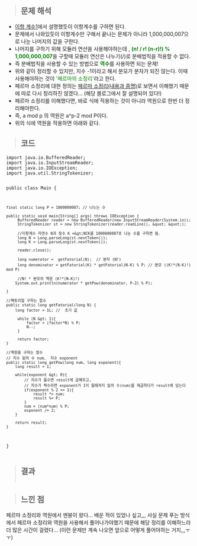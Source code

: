 <p><img alt="" src="https://velog.velcdn.com/images/gayeong39/post/c751e39c-f528-4c50-a1d5-5ff72f829db7/image.png" /></p>
<blockquote>
<h2 id="문제-해석">문제 해석</h2>
</blockquote>
<ul>
<li><a href="https://velog.io/@gayeong39/%EB%B0%B1%EC%A4%80-11050-%EC%9D%B4%ED%95%AD-%EA%B3%84%EC%88%981">이항 계수1</a>에서 설명했듯이 이항계수를 구하면 된다.</li>
<li>문제에서 나와있듯이 이항계수만 구해서 끝나는 문제가 아니라 1,000,000,007으로 나눈 나머지의 값을 구한다.</li>
<li>나머지를 구하기 위해 모듈러 연산을 사용해야하는데 , <span style="color: green;"><strong>(n! / r! (n-r)!) % 1,000,000,007</strong></span>을 구할때 모듈러 연산은 나누기(/)로 분배법칙을 적용할 수 없다. </li>
<li>즉 분배법칙을 사용할 수 있는 방법으로 <span style="color: green;"><strong>역수</strong></span>를 사용하면 되는 문제!
<img alt="" src="https://velog.velcdn.com/images/gayeong39/post/99f230cd-c2c8-42e3-9772-ae90cf3c30b3/image.png" /></li>
<li>위와 같이 정리할 수 있지만, 지수 -1이라고 해서 분모가 분자가 되진 않는다. 이때 사용해야하는 것이  <span style="color: green;">'페르마의 소정리'</span>라고 한다.</li>
<li>페르마 소정리에 대한 정의는 <a href="https://blog.naver.com/a4gkyum/220768006509">페르마 소정리(내용과 증명)</a>로 보면서 이해했기 때문에 따로 다시 정리하진 않겠다... (해당 블로그에서 잘 설명되어 있다!)</li>
<li>페르마 소정리를 이해했다면, 바로 식에 적용하는 것이 아니라 역원으로 한번 더 정리해야한다.
<img alt="" src="https://velog.velcdn.com/images/gayeong39/post/7e0e2ea9-4bd9-4618-a339-d20df178ea4e/image.png" /></li>
<li>즉, a mod p 의 역원은 a^p-2 mod P이다.</li>
<li>위의 식에 역원을 적용하면 아래와 같다.
<img alt="" src="https://velog.velcdn.com/images/gayeong39/post/28d37779-a257-4e2d-8934-5fa8582730e3/image.png" />
<img alt="" src="https://velog.velcdn.com/images/gayeong39/post/bb6e61ee-8434-47dd-875a-f2382a286438/image.png" /></li>
</ul>
<blockquote>
<h2 id="코드">코드</h2>
</blockquote>
<pre><code class="language-java">import java.io.BufferedReader;
import java.io.InputStreamReader;
import java.io.IOException;
import java.util.StringTokenizer;


public class Main {

    final static long P = 1000000007; // 나누는 수

    public static void main(String[] args) throws IOException {
         BufferedReader reader = new BufferedReader(new InputStreamReader(System.in));
         StringTokenizer st = new StringTokenizer(reader.readLine(), &quot; &quot;);

         //이항계수 자연수 N과 정수 K =&gt;NCK를 1000000007로 나눈 수를 구하면 됨.
         long N = Long.parseLong(st.nextToken());
         long K = Long.parseLong(st.nextToken());

         reader.close();

         long numerator =  getFatorial(N);  // 분자 (N!)
         long denominator = getFatorial(K) * getFatorial(N-K) % P; // 분모 ((K!*(N-K)!) mod P)

         //N! * 분모의 역원 (K!*(N-K)!)
        System.out.println(numerator * getPow(denominator, P-2) % P);

    }

    //팩토리얼 구하는 함수
    public static long getFatorial(long N) {
        long factor = 1L; //  초기 값

         while (N &gt; 1){
             factor = (factor*N) % P;
             N--;
         }

         return factor;
    }

    //역원을 구하는 함수
    // 지수 밑의 수 num,  지수 exponent
    public static long getPow(long num, long exponent){
        long result = 1;

        while(exponent &gt; 0){
            // 지수가 홀수면 result에 곱해주고,
            // 지수가 짝수라면 exponent가 1이 될때까지 밑의 수(num)를 제곱하다가 result에 담는다
            if(exponent % 2 == 1){
                result *= num;
                result %= P;
            }
            num = (num*num) % P;
            exponent /= 2;
        }

        return result;
    }


}</code></pre>
<blockquote>
<h2 id="결과">결과</h2>
<p><img alt="" src="https://velog.velcdn.com/images/gayeong39/post/5e2ca526-c6c3-4708-ae37-0650203de9b4/image.png" /></p>
</blockquote>
<blockquote>
<h2 id="느낀-점">느낀 점</h2>
</blockquote>
<p> 페르마 소정리와 역원에서 멘붕이 왔다... 배운 적이 있었나 싶고,,, 사실 문제 푸는 방식에서 페르마 소정리와 역원을 사용해서 풀어나가야했기 때문에 해당 정리를 이해하느라 더 많은 시간이 걸렸다... (이런 문제만 계속 나오면 앞으로 어떻게 풀어야하는 거지,,,ㅜㅜ)</p>